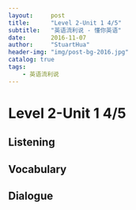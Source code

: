 ```yaml
---
layout:     post
title:      "Level 2-Unit 1 4/5"
subtitle:   "英语流利说 - 懂你英语"
date:       2016-11-07
author:     "StuartHua"
header-img: "img/post-bg-2016.jpg"
catalog: true
tags:
    - 英语流利说
---
```


# Level 2-Unit 1 4/5

<!-- more -->

## Listening



## Vocabulary



## Dialogue



